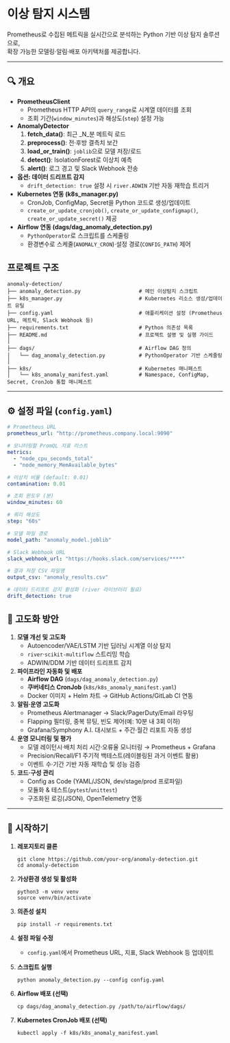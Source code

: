 # 이상 탐지 시스템

Prometheus로 수집된 메트릭을 실시간으로 분석하는 Python 기반 이상 탐지 솔루션으로,  
확장 가능한 모델링·알림·배포 아키텍처를 제공합니다.

---

## 🔍 개요

- **PrometheusClient**  
  - Prometheus HTTP API의 `query_range`로 시계열 데이터를 조회  
  - 조회 기간(`window_minutes`)과 해상도(`step`) 설정 가능  
- **AnomalyDetector**  
  1. **fetch_data()**: 최근 _N_분 메트릭 로드  
  2. **preprocess()**: 전·후방 결측치 보간  
  3. **load_or_train()**: `joblib`으로 모델 저장/로드  
  4. **detect()**: IsolationForest로 이상치 예측  
  5. **alert()**: 로그 경고 및 Slack Webhook 전송  
- **옵션: 데이터 드리프트 감지**  
  - `drift_detection: true` 설정 시 `river.ADWIN` 기반 자동 재학습 트리거  
- **Kubernetes 연동 (k8s_manager.py)**  
  - CronJob, ConfigMap, Secret을 Python 코드로 생성/업데이트  
  - `create_or_update_cronjob()`, `create_or_update_configmap()`, `create_or_update_secret()` 제공  
- **Airflow 연동 (dags/dag_anomaly_detection.py)**  
  - `PythonOperator`로 스크립트를 스케줄링  
  - 환경변수로 스케줄(`ANOMALY_CRON`)·설정 경로(`CONFIG_PATH`) 제어  



## 프로젝트 구조

```
anomaly-detection/
├── anomaly_detection.py                   # 메인 이상탐지 스크립트
├── k8s_manager.py                         # Kubernetes 리소스 생성/업데이트 유틸
├── config.yaml                            # 애플리케이션 설정 (Prometheus URL, 메트릭, Slack Webhook 등)
├── requirements.txt                       # Python 의존성 목록
├── README.md                              # 프로젝트 설명 및 실행 가이드
│
├── dags/                                  # Airflow DAG 정의
│   └── dag_anomaly_detection.py           # PythonOperator 기반 스케줄링
│
├── k8s/                                   # Kubernetes 매니페스트
│   └── k8s_anomaly_manifest.yaml          # Namespace, ConfigMap, Secret, CronJob 통합 매니페스트
```


---

## ⚙️ 설정 파일 (`config.yaml`)

```yaml
# Prometheus URL
prometheus_url: "http://prometheus.company.local:9090"

# 모니터링할 PromQL 지표 리스트
metrics:
  - "node_cpu_seconds_total"
  - "node_memory_MemAvailable_bytes"

# 이상치 비율 (default: 0.01)
contamination: 0.01

# 조회 윈도우 (분)
window_minutes: 60

# 쿼리 해상도
step: "60s"

# 모델 파일 경로
model_path: "anomaly_model.joblib"

# Slack Webhook URL
slack_webhook_url: "https://hooks.slack.com/services/****"

# 결과 저장 CSV 파일명
output_csv: "anomaly_results.csv"

# 데이터 드리프트 감지 활성화 (river 라이브러리 필요)
drift_detection: true
```



## 🚀 고도화 방안

1. **모델 개선 및 고도화**
   - Autoencoder/VAE/LSTM 기반 딥러닝 시계열 이상 탐지
   - `river`·`scikit-multiflow` 스트리밍 학습
   - ADWIN/DDM 기반 데이터 드리프트 감지
2. **파이프라인 자동화 및 배포**
   - **Airflow DAG** (`dags/dag_anomaly_detection.py`)
   - **쿠버네티스 CronJob** (`k8s/k8s_anomaly_manifest.yaml`)
   - Docker 이미지 + Helm 차트 → GitHub Actions/GitLab CI 연동
3. **알림·운영 고도화**
   - Prometheus Alertmanager → Slack/PagerDuty/Email 라우팅
   - Flapping 필터링, 중복 뮤팅, 빈도 제어(예: 10분 내 3회 이하)
   - Grafana/Symphony A.I. 대시보드 + 주간·월간 리포트 자동 생성
4. **운영 모니터링 및 평가**
   - 모델 레이턴시·배치 처리 시간·오류율 모니터링 → Prometheus + Grafana
   - Precision/Recall/F1 주기적 백테스트(레이블링된 과거 이벤트 활용)
   - 이벤트 수·기간 기반 자동 재학습 및 성능 검증
5. **코드·구성 관리**
   - Config as Code (YAML/JSON, dev/stage/prod 프로파일)
   - 모듈화 & 테스트(`pytest`/`unittest`)
   - 구조화된 로깅(JSON), OpenTelemetry 연동

------

## 🚀 시작하기

1. **레포지토리 클론**

   ```
   git clone https://github.com/your-org/anomaly-detection.git
   cd anomaly-detection
   ```

2. **가상환경 생성 및 활성화**

   ```
   python3 -m venv venv
   source venv/bin/activate
   ```

3. **의존성 설치**

   ```
   pip install -r requirements.txt
   ```

4. **설정 파일 수정**

   - `config.yaml`에서 Prometheus URL, 지표, Slack Webhook 등 업데이트

5. **스크립트 실행**

   ```
   python anomaly_detection.py --config config.yaml
   ```

6. **Airflow 배포 (선택)**

   ```
   cp dags/dag_anomaly_detection.py /path/to/airflow/dags/
   ```

7. **Kubernetes CronJob 배포 (선택)**

   ```
   kubectl apply -f k8s/k8s_anomaly_manifest.yaml
   ```